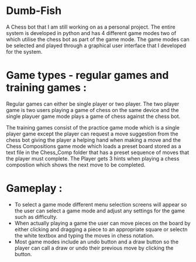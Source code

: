 # Dumb-Fish
A Chess bot that I am still working on as a personal project. The entire system is developed in python and has 4 different game modes two of which utilise the chess bot as part of the game mode. The game modes can be selected and played through a graphical user interface that I developed for the system.

# Game types - regular games and training games :

Regular games can either be single player or two player. The two player game is two users playing a game of chess on the same device and the single playuer game mode plays a game of chess against the chess bot. 

The training games consist of the practice game mode which is a single player game except the player can request a move suggestion from the chess bot giving the player a helping hand when making a move and the Chess Compositions game mode which loads a preset board stored as a text file in the Chess_Comp folder that has a preset sequence of moves that the player must complete. The Player gets 3 hints when playing a chess compostion which shows the next move to be completed.

# Gameplay :
- To select a game mode different menu selection screens will appear so the user can select a game mode and adjust any settings for the game such as difficulty.
- When actually playing a game the user can move pieces on the board by either clicking and dragging a piece to an appropriate square or selectn the white textbox and typing the moves in chess notation.
- Most game modes include an undo button and a draw button so the player can call a draw or undo their previous move by clicking the button.


